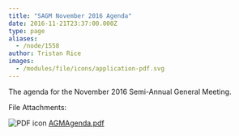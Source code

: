 ```yaml
---
title: "SAGM November 2016 Agenda"
date: 2016-11-21T23:37:00.000Z
type: page
aliases:
  - /node/1558
author: Tristan Rice
images:
  - /modules/file/icons/application-pdf.svg
---
```


The agenda for the November 2016 Semi-Annual General Meeting.

File Attachments: 

 ![PDF icon](/modules/file/icons/application-pdf.svg "application/pdf") [AGMAgenda.pdf](/files/AGMAgenda.pdf)
